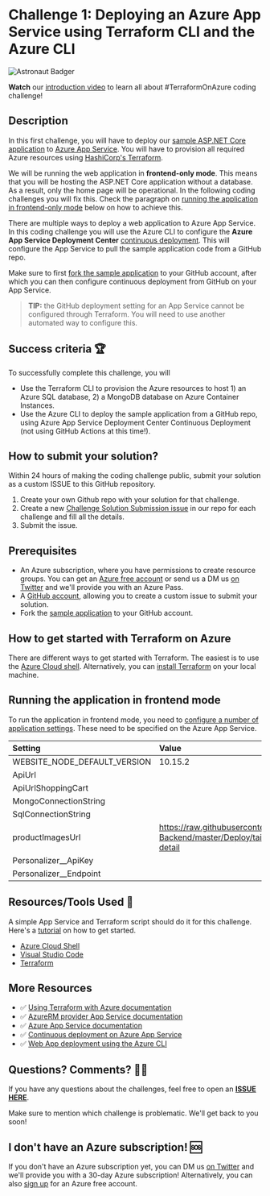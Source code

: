# Challenge 1: Deploying an Azure App Service using Terraform CLI and the Azure CLI

![Astronaut Badger](../assets/Space-Badger-no-circle-smaller.jpg)

**Watch** our [introduction video](https://youtu.be/56tTDamp8DE) to learn all about #TerraformOnAzure coding challenge!


## Description

In this first challenge, you will have to deploy our [sample ASP.NET Core application](https://github.com/Terraform-On-Azure-Workshop/AzureEats-Website) to [Azure App Service](https://docs.microsoft.com/en-us/azure/app-service/overview?ocid=aid3015373_ThankYou_DevComm&eventId=HashiConfTerraformonAzure_JK1-K2-hoArJ). You will have to provision all required Azure resources using [HashiCorp's Terraform](https://www.terraform.io/).

We will be running the web application in **frontend-only mode**. This means that you will be hosting the ASP.NET Core application without a database. As a result, only the home page will be operational. In the following coding challenges you will fix this. Check the paragraph on [running the application in frontend-only mode](#Running-the-application-in-frontend-mode) below on how to achieve this.

There are multiple ways to deploy a web application to Azure App Service. In this coding challenge you will use the Azure CLI to configure the **Azure App Service Deployment Center** [continuous deployment](https://docs.microsoft.com/en-us/azure/app-service/deploy-continuous-deployment?ocid=aid3015373_ThankYou_DevComm&eventId=HashiConfTerraformonAzure_JK1-K2-hoArJ). This will configure the App Service to pull the sample application code from a GitHub repo.

Make sure to first [fork the sample application](https://github.com/Terraform-On-Azure-Workshop/TailwindTraders-Website) to your GitHub account, after which you can then configure continuous deployment from GitHub on your App Service.

> **TIP:** the GitHub deployment setting for an App Service cannot be configured through Terraform. You will need to use another automated way to configure this.

## Success criteria 🏆

To successfully complete this challenge, you will 
* Use the Terraform CLI to provision the Azure resources to host 1) an Azure SQL database, 2) a MongoDB database on Azure Container Instances.
* Use the Azure CLI to deploy the sample application from a GitHub repo, using Azure App Service Deployment Center Continuous Deployment (not using GitHub Actions at this time!).


## How to submit your solution?

Within 24 hours of making the coding challenge public, submit your solution as a custom ISSUE to this GitHub repository.

 1. Create your own Github repo with your solution for that challenge.
 2. Create a new [Challenge Solution Submission issue](https://github.com/Terraform-On-Azure-Workshop/terraform-azure-hashiconf2020/issues/new/choose) in our repo for each challenge and fill all the details.
 3. Submit the issue.

## Prerequisites

- An Azure subscription, where you have permissions to create resource groups. You can get an [Azure free account](https://azure.microsoft.com/en-us/free/?ocid=aid3015373_ThankYou_DevComm&eventId=HashiConfTerraformonAzure_JK1-K2-hoArJ) or send us a DM us [on Twitter](https://twitter.com/msdev_nl) and we'll provide you with an Azure Pass.
- A [GitHub account](https://github.com/), allowing you to create a custom issue to submit your solution. 
- Fork the [sample application](https://github.com/Terraform-On-Azure-Workshop/AzureEats-Website) to your GitHub account.

## How to get started with Terraform on Azure

There are different ways to get started with Terraform. The easiest is to use the [Azure Cloud shell](https://docs.microsoft.com/en-us/azure/developer/terraform/getting-started-cloud-shell?ocid=aid3015373_ThankYou_DevComm&eventId=HashiConfTerraformonAzure_JK1-K2-hoArJ). Alternatively, you can [install Terraform](https://learn.hashicorp.com/terraform/getting-started/install#install-terraform) on your local machine.


## Running the application in frontend mode

To run the application in frontend mode, you need to [configure a number of application settings](https://docs.microsoft.com/en-us/azure/app-service/configure-common?ocid=aid3015373_ThankYou_DevComm&eventId=HashiConfTerraformonAzure_JK1-K2-hoArJ). These need to be specified on the Azure App Service.

| Setting | Value |
| :------ | :---- |
| WEBSITE_NODE_DEFAULT_VERSION | 10.15.2 |
| ApiUrl                       |  |
| ApiUrlShoppingCart           |  |
| MongoConnectionString        |  |
| SqlConnectionString          |  |
| productImagesUrl             | https://raw.githubusercontent.com/microsoft/TailwindTraders-Backend/master/Deploy/tailwindtraders-images/product-detail |
| Personalizer__ApiKey         |  |
| Personalizer__Endpoint       |  |


## Resources/Tools Used 🚀

A simple App Service and Terraform script should do it for this challenge. Here's a [tutorial](https://docs.microsoft.com/en-us/azure/developer/terraform/provision-infrastructure-using-azure-deployment-slots?ocid=aid3015373_ThankYou_DevComm&eventId=HashiConfTerraformonAzure_JK1-K2-hoArJ) on how to get started.

* [Azure Cloud Shell](https://shell.azure.com?ocid=aid3015373_ThankYou_DevComm&eventId=HashiConfTerraformonAzure_JK1-K2-hoArJ)
* [Visual Studio Code](https://code.visualstudio.com?ocid=aid3015373_ThankYou_DevComm&eventId=HashiConfTerraformonAzure_JK1-K2-hoArJ)
* [Terraform](https://www.terraform.io/)

## More Resources

* ✅ [Using Terraform with Azure documentation](https://docs.microsoft.com/en-us/azure/developer/terraform/overview?ocid=aid3015373_ThankYou_DevComm&eventId=HashiConfTerraformonAzure_JK1-K2-hoArJ)
* ✅ [AzureRM provider App Service documentation](https://www.terraform.io/docs/providers/azurerm/r/app_service.html?ocid=aid3015373_ThankYou_DevComm&eventId=HashiConfTerraformonAzure_JK1-K2-hoArJ)
* ✅ [Azure App Service documentation](https://docs.microsoft.com/en-us/azure/app-service/app-service-web-get-started-dotnet?ocid=aid3015373_ThankYou_DevComm&eventId=HashiConfTerraformonAzure_JK1-K2-hoArJ)
* ✅ [Continuous deployment on Azure App Service](https://docs.microsoft.com/en-us/azure/app-service/deploy-continuous-deployment?ocid=aid3015373_ThankYou_DevComm&eventId=HashiConfTerraformonAzure_JK1-K2-hoArJ)
* ✅ [Web App deployment using the Azure CLI](https://docs.microsoft.com/en-us/cli/azure/webapp/deployment/source?view=azure-cli-latest?ocid=aid3015373_ThankYou_DevComm&eventId=HashiConfTerraformonAzure_JK1-K2-hoArJ)


## Questions? Comments? 🙋‍♀️

If you have any questions about the challenges, feel free to open an **[ISSUE HERE](https://github.com/Terraform-On-Azure-Workshop/terraform-azure-hashiconf2020/issues)**.

Make sure to mention which challenge is problematic. We'll get back to you soon!

## I don't have an Azure subscription! 🆘

If you don't have an Azure subscription yet, you can DM us [on Twitter](https://twitter.com/msdev_nl) and we'll provide you with a 30-day Azure subscription! Alternatively, you can also [sign up](https://azure.microsoft.com/en-us/free/) for an Azure free account.
